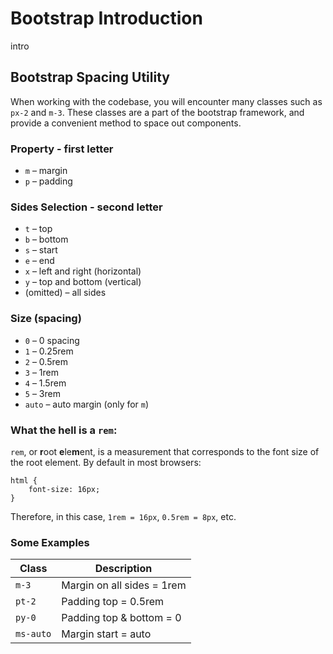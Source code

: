 # Bootstrap Introduction

intro


## Bootstrap Spacing Utility
When working with the codebase, you will encounter many classes such as `px-2` and `m-3`. These classes are a part of the bootstrap framework, and provide a convenient method to space out components. 

### Property - first letter
- `m` – margin
- `p` – padding

### Sides Selection - second letter
- `t` – top
- `b` – bottom
- `s` – start
- `e` – end
- `x` – left and right (horizontal)
- `y` – top and bottom (vertical)
- (omitted) – all sides

### Size (spacing)
- `0` – 0 spacing
- `1` – 0.25rem
- `2` – 0.5rem
- `3` – 1rem
- `4` – 1.5rem
- `5` – 3rem
- `auto` – auto margin (only for `m`)

### What the hell is a `rem`:
`rem`, or **r**oot **e**le**m**ent, is a measurement that corresponds to the font size of the root element. By default in most browsers:

    html {
        font-size: 16px;
    }

Therefore, in this case, `1rem = 16px`, `0.5rem = 8px`, etc. 

### Some Examples

| Class       | Description                          |
|-------------|--------------------------------------|
| `m-3`       | Margin on all sides = 1rem           |
| `pt-2`      | Padding top = 0.5rem                 |
| `py-0`      | Padding top & bottom = 0             |
| `ms-auto`   | Margin start = auto                  |